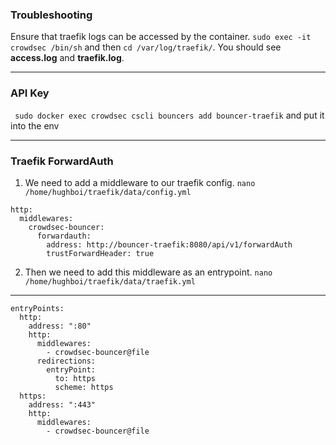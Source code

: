 ### Troubleshooting
Ensure that traefik logs can be accessed by the container. 
```sudo exec -it crowdsec /bin/sh``` and then ```cd /var/log/traefik/```. You should see **access.log** and **traefik.log**.


***

### API Key
``` sudo docker exec crowdsec cscli bouncers add bouncer-traefik``` and put it into the env


***

### Traefik ForwardAuth
1. We need to add a middleware to our traefik config. ```nano /home/hughboi/traefik/data/config.yml```

```
http:
  middlewares:    
    crowdsec-bouncer:
      forwardauth:
        address: http://bouncer-traefik:8080/api/v1/forwardAuth
        trustForwardHeader: true
```

2. Then we need to add this middleware as an entrypoint. ```nano /home/hughboi/traefik/data/traefik.yml```

***
```
entryPoints:
  http:
    address: ":80"
    http:
      middlewares:
        - crowdsec-bouncer@file
      redirections:
        entryPoint:
          to: https
          scheme: https
  https:
    address: ":443"
    http:
      middlewares:
        - crowdsec-bouncer@file
```
